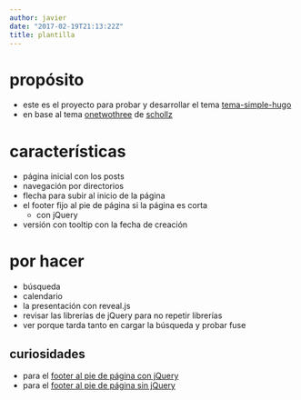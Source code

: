 ```yaml
---
author: javier
date: "2017-02-19T21:13:22Z"
title: plantilla
---
```


# propósito

* este es el proyecto para probar y desarrollar el tema [tema-simple-hugo](https://javieriranzo3@bitbucket.org/javieriranzo3/tema-simple-hugo.git)
* en base al tema [onetwothree](https://github.com/schollz/onetwothree) de [schollz](https://github.com/schollz)

# características

* página inicial con los posts
* navegación por directorios
* flecha para subir al inicio de la página
* el footer fijo al pie de página si la página es corta
  * con jQuery
* versión con tooltip con la fecha de creación

# por hacer

* búsqueda
* calendario
* la presentación con reveal.js
* revisar las librerías de jQuery para no repetir librerías
* ver porque tarda tanto en cargar la búsqueda y probar fuse

## curiosidades

* para el [footer al pie de página con jQuery](https://www.jose-aguilar.com/blog/bottom-footer-con-jquery/)
* para el [footer al pie de página sin jQuery](https://es.stackoverflow.com/questions/25743/c%C3%B3mo-crear-un-footer-que-se-adapte-en-la-parte-inferior)